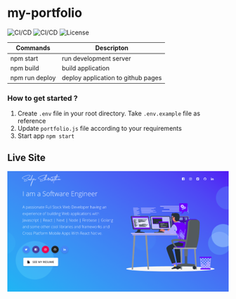 # my-portfolio
![CI/CD](https://github.com/sudipstha08/my-portfolio/workflows/my-portfolio_ci/badge.svg)
![CI/CD](https://github.com/sudipstha08/my-portfolio/workflows/my-portfolio_cd/badge.svg)
![License](https://img.shields.io/github/license/dyarleniber/react-workflow-gh-actions)

| Commands        | Descripton                        |
|-----------------|-----------------------------------|
|npm start        |run development server             |
|npm build        |build application                  | 
|npm run deploy   |deploy application to github pages | 

### How to get started ?
1. Create `.env` file in your root directory. Take `.env.example` file as reference
2. Update `portfolio.js` file according to your requirements
3. Start app `npm start`

## Live Site
<a href="https://shresthasudip08.com.np" rel="my portfolio">![my-portfolio](https://github.com/sudipstha08/my-portfolio/blob/main/src/assets/img/image/img.png?raw=true)</a>